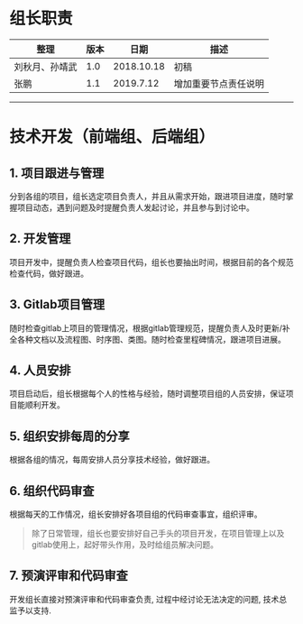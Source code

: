 # 组长职责

|整理|版本|日期|描述|
|-|-|-|-|
|刘秋月、孙靖武|1.0|2018.10.18|初稿|
|张鹏|1.1|2019.7.12|增加重要节点责任说明|

---

# 技术开发（前端组、后端组）

## 1. 项目跟进与管理  
分到各组的项目，组长选定项目负责人，并且从需求开始，跟进项目进度，随时掌握项目动态，遇到问题及时提醒负责人发起讨论，并且参与到讨论中。
## 2. 开发管理  
项目开发中，提醒负责人检查项目代码，组长也要抽出时间，根据目前的各个规范检查代码，做好跟进。
## 3. Gitlab项目管理
随时检查gitlab上项目的管理情况，根据gitlab管理规范，提醒负责人及时更新/补全各种文档以及流程图、时序图、类图。随时检查里程碑情况，跟进项目进展。
## 4. 人员安排
项目启动后，组长根据每个人的性格与经验，随时调整项目组的人员安排，保证项目能顺利开发。
## 5. 组织安排每周的分享
根据各组的情况，每周安排人员分享技术经验，做好跟进。
## 6. 组织代码审查
根据每天的工作情况，组长安排好各项目组的代码审查事宜，组织评审。  
> 除了日常管理，组长也要安排好自己手头的项目开发，在项目管理上以及gitlab使用上，起好带头作用，及时给组员解决问题。

## 7. 预演评审和代码审查
开发组长直接对预演评审和代码审查负责, 过程中经讨论无法决定的问题, 技术总监予以支持.